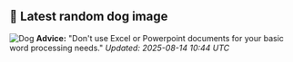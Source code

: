 ## 🐶 Latest random dog image
![Dog](https://images.dog.ceo/breeds/mix/Milka3.jpg)
**Advice:** "Don't use Excel or Powerpoint documents for your basic word processing needs."
*Updated: 2025-08-14 10:44 UTC*
